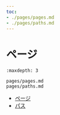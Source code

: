 ```yaml
---
toc:
- ./pages/pages.md
- ./pages/paths.md
---
```

# ページ

```{toctree}
:maxdepth: 3

pages/pages.md
pages/paths.md
```

- [ページ](./pages/pages.md)
- [パス](./pages/paths.md)